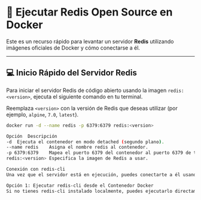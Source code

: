 # 🚀 Ejecutar Redis Open Source en Docker

Este es un recurso rápido para levantar un servidor **Redis** utilizando imágenes oficiales de Docker y cómo conectarse a él.

---

## 💻 Inicio Rápido del Servidor Redis

Para iniciar el servidor Redis de código abierto usando la imagen `redis:<version>`, ejecuta el siguiente comando en tu terminal.

Reemplaza `<version>` con la versión de Redis que deseas utilizar (por ejemplo, `alpine`, `7.0`, `latest`).

```bash
docker run -d --name redis -p 6379:6379 redis:<version>

Opción	Descripción
-d	Ejecuta el contenedor en modo detached (segundo plano).
--name redis	Asigna el nombre redis al contenedor.
-p 6379:6379	Mapea el puerto 6379 del contenedor al puerto 6379 de tu host.
redis:<version>	Especifica la imagen de Redis a usar.

Conexión con redis-cli
Una vez que el servidor está en ejecución, puedes conectarte a él usando la herramienta de línea de comandos redis-cli.

Opción 1: Ejecutar redis-cli desde el Contenedor Docker
Si no tienes redis-cli instalado localmente, puedes ejecutarlo directamente desde el contenedor Docker que acabas de crear:

